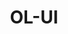 ---
layout: home

title: OL-UI
titleTemplate: Component Library for Vue3.

hero:
  name: OL-UI
  text:  Component Library for Vue3
  tagline: Built on Vue3 and Vitejs .
  image:
    
    src: /AI改图-猫猫头-769x996.png
    alt: OL-UI
  actions:
    - theme: brand
      text: Get Start
      link: /guide/introduce.md
    
    - theme: alt
      text: View on Github
      link: https://github.com/OLDLAI/ol-ui-OLDLAI

features:
  - icon: 🏆
    title: 最新技术栈
    details: Vue3+TS+Vite给你不一样的开发体验
  - icon: ⚡️
    title: vite
    details: 主题切换
  - icon: 🛠️
    title: ts
    details: 基于TypeScript开发
---